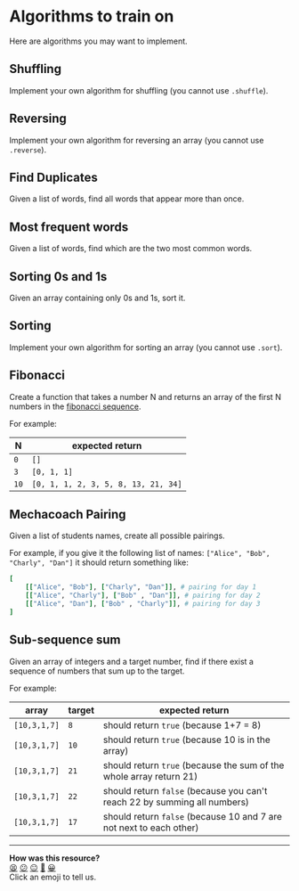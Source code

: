 # Algorithms to train on

Here are algorithms you may want to implement.

## Shuffling
Implement your own algorithm for shuffling (you cannot use `.shuffle`).

## Reversing
Implement your own algorithm for reversing an array (you cannot use `.reverse`).

## Find Duplicates
Given a list of words, find all words that appear more than once.

## Most frequent words
Given a list of words, find which are the two most common words.

## Sorting 0s and 1s
Given an array containing only 0s and 1s, sort it.

## Sorting
Implement your own algorithm for sorting an array (you cannot use `.sort`).

## Fibonacci
Create a function that takes a number N and returns an array of the first N numbers in the [fibonacci sequence](https://www.mathsisfun.com/numbers/fibonacci-sequence.html).

For example:

| N | expected return |
|-------|--------|
|`0`| `[]`|
|`3`|`[0, 1, 1]`|
|`10`|`[0, 1, 1, 2, 3, 5, 8, 13, 21, 34]`|

## Mechacoach Pairing
Given a list of students names, create all possible pairings.

For example, if you give it the following list of names: `["Alice", "Bob", "Charly", "Dan"]` it should return something like:

```rb
[
    [["Alice", "Bob"], ["Charly", "Dan"]], # pairing for day 1
    [["Alice", "Charly"], ["Bob" , "Dan"]], # pairing for day 2
    [["Alice", "Dan"], ["Bob" , "Charly"]], # pairing for day 3
]
```

## Sub-sequence sum
Given an array of integers and a target number, find if there exist a sequence of numbers that sum up to the target.

For example:

| array | target | expected return |
|-------|--------|--------------|
|`[10,3,1,7]`|`8`| should return `true` (because 1+7 = 8) |
|`[10,3,1,7]`|`10`| should return `true` (because 10 is in the array) |
|`[10,3,1,7]`|`21`| should return `true` (because the sum of the whole array return 21) |
|`[10,3,1,7]`|`22`| should return `false` (because you can't reach 22 by summing all numbers) |
|`[10,3,1,7]`|`17`| should return `false` (because 10 and 7 are not next to each other) |

<!-- BEGIN GENERATED SECTION DO NOT EDIT -->

---

**How was this resource?**  
[😫](https://airtable.com/shrUJ3t7KLMqVRFKR?prefill_Repository=course&prefill_File=algorithmic_complexity/exercises.md&prefill_Sentiment=😫) [😕](https://airtable.com/shrUJ3t7KLMqVRFKR?prefill_Repository=course&prefill_File=algorithmic_complexity/exercises.md&prefill_Sentiment=😕) [😐](https://airtable.com/shrUJ3t7KLMqVRFKR?prefill_Repository=course&prefill_File=algorithmic_complexity/exercises.md&prefill_Sentiment=😐) [🙂](https://airtable.com/shrUJ3t7KLMqVRFKR?prefill_Repository=course&prefill_File=algorithmic_complexity/exercises.md&prefill_Sentiment=🙂) [😀](https://airtable.com/shrUJ3t7KLMqVRFKR?prefill_Repository=course&prefill_File=algorithmic_complexity/exercises.md&prefill_Sentiment=😀)  
Click an emoji to tell us.

<!-- END GENERATED SECTION DO NOT EDIT -->
